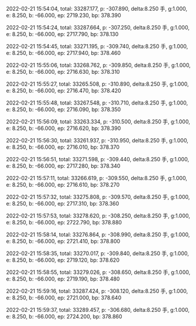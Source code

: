 2022-02-21 15:54:04, total: 33287.177, p: -307.890, delta:8.250 手, g:1.000, e: 8.250, b: -66.000, ep: 2719.230, bp: 378.390

2022-02-21 15:54:24, total: 33287.664, p: -307.250, delta:8.250 手, g:1.000, e: 8.250, b: -66.000, ep: 2717.790, bp: 378.130

2022-02-21 15:54:45, total: 33271.195, p: -309.740, delta:8.250 手, g:1.000, e: 8.250, b: -66.000, ep: 2717.940, bp: 378.460

2022-02-21 15:55:06, total: 33268.762, p: -309.850, delta:8.250 手, g:1.000, e: 8.250, b: -66.000, ep: 2716.630, bp: 378.310

2022-02-21 15:55:27, total: 33265.508, p: -310.890, delta:8.250 手, g:1.000, e: 8.250, b: -66.000, ep: 2716.470, bp: 378.420

2022-02-21 15:55:48, total: 33267.548, p: -310.710, delta:8.250 手, g:1.000, e: 8.250, b: -66.000, ep: 2716.090, bp: 378.350

2022-02-21 15:56:09, total: 33263.334, p: -310.500, delta:8.250 手, g:1.000, e: 8.250, b: -66.000, ep: 2716.620, bp: 378.390

2022-02-21 15:56:30, total: 33261.937, p: -310.950, delta:8.250 手, g:1.000, e: 8.250, b: -66.000, ep: 2716.010, bp: 378.370

2022-02-21 15:56:51, total: 33271.598, p: -309.440, delta:8.250 手, g:1.000, e: 8.250, b: -66.000, ep: 2717.280, bp: 378.340

2022-02-21 15:57:11, total: 33266.619, p: -309.550, delta:8.250 手, g:1.000, e: 8.250, b: -66.000, ep: 2716.610, bp: 378.270

2022-02-21 15:57:32, total: 33275.808, p: -309.570, delta:8.250 手, g:1.000, e: 8.250, b: -66.000, ep: 2717.310, bp: 378.360

2022-02-21 15:57:53, total: 33278.620, p: -308.250, delta:8.250 手, g:1.000, e: 8.250, b: -66.000, ep: 2722.790, bp: 378.880

2022-02-21 15:58:14, total: 33276.864, p: -308.990, delta:8.250 手, g:1.000, e: 8.250, b: -66.000, ep: 2721.410, bp: 378.800

2022-02-21 15:58:35, total: 33270.017, p: -309.840, delta:8.250 手, g:1.000, e: 8.250, b: -66.000, ep: 2719.120, bp: 378.620

2022-02-21 15:58:55, total: 33279.026, p: -308.650, delta:8.250 手, g:1.000, e: 8.250, b: -66.000, ep: 2719.190, bp: 378.480

2022-02-21 15:59:16, total: 33287.424, p: -308.120, delta:8.250 手, g:1.000, e: 8.250, b: -66.000, ep: 2721.000, bp: 378.640

2022-02-21 15:59:37, total: 33289.457, p: -306.680, delta:8.250 手, g:1.000, e: 8.250, b: -66.000, ep: 2724.200, bp: 378.860